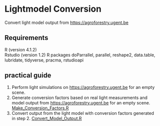 # Lightmodel Conversion
Convert light model output from <https://agroforestry.ugent.be>

## Requirements
R (version 4.1.2)  
Rstudio (version 1.2)
R packages doParrallel, parallel, reshape2, data.table, lubridate, tidyverse, pracma, rstudioapi

## practical guide
1. Perform light simulations on <https://agroforestry.ugent.be> for an empty scene.
2. Generate conversion factors based on real light measurements and model output from <https://agroforestry.ugent.be> for an empty scene. [Make_Conversion_Factors.R](https://github.com/wcoudron/Lightmodel_Conversion/blob/main/Make_Conversion_Factors.R)
3. Convert output from the light model with conversion factors generated in step 2. [Convert_Model_Output.R](https://github.com/wcoudron/Lightmodel_Conversion/blob/main/Convert_Model_Output.R)

